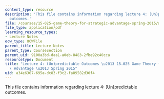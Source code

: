 ```yaml
---
content_type: resource
description: 'This file contains information regarding lecture 4: (Un)predictable
  outcomes.'
file: /courses/15-025-game-theory-for-strategic-advantage-spring-2015/a34e6307695adc83f3c2fa89582d30f4_MIT15_025S15_Lec_4.pdf
file_type: application/pdf
learning_resource_types:
- Lecture Notes
ocw_type: OCWFile
parent_title: Lecture Notes
parent_type: CourseSection
parent_uid: 9100a3bd-daa1-a0eb-8483-2fbe92c40cca
resourcetype: Document
title: "Lecture 4: (Un)predictable Outcomes \u2013 15.025 Game Theory for Strategic\
  \ Advantage \u2013 Spring 2015"
uid: a34e6307-695a-dc83-f3c2-fa89582d30f4
---
```

This file contains information regarding lecture 4: (Un)predictable outcomes.

